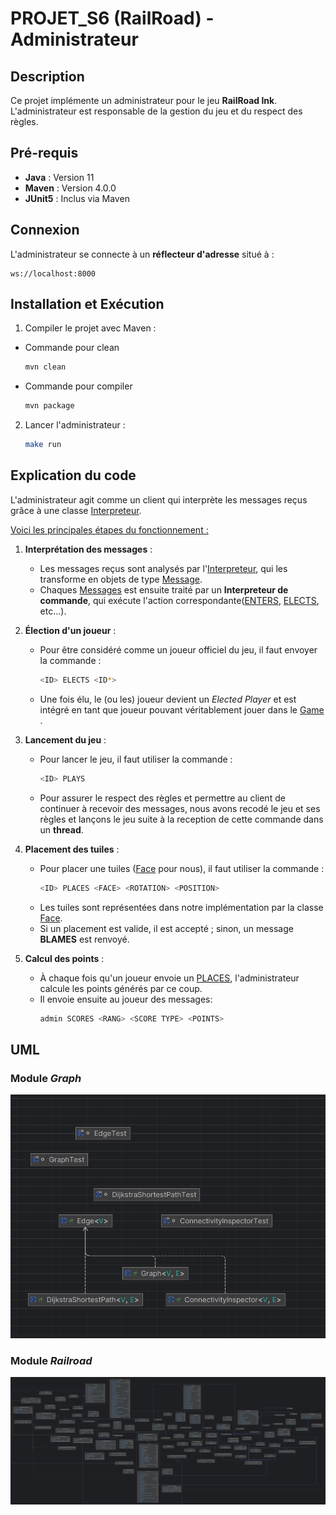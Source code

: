 # PROJET_S6 (RailRoad) - Administrateur

## Description

Ce projet implémente un administrateur pour le jeu **RailRoad Ink**.
L'administrateur est responsable de la gestion du jeu et du respect des règles.

## Pré-requis

- **Java** : Version 11
- **Maven** : Version 4.0.0
- **JUnit5** : Inclus via Maven

## Connexion

L'administrateur se connecte à un **réflecteur d'adresse** situé à :

```
ws://localhost:8000
```

## Installation et Exécution

1. Compiler le projet avec Maven :

- Commande pour clean

  ```bash
  mvn clean 
  ```
- Commande pour compiler

  ```bash
  mvn package
  ```

2. Lancer l'administrateur :
   ```bash
   make run
   ```

## Explication du code

L'administrateur agit comme un client qui interprète les messages reçus grâce à une classe [Interpreteur](railroad/src/main/java/interpreter/Interpreter.java).

<u>Voici les principales étapes du fonctionnement :</u>

1. **Interprétation des messages** :

   - Les messages reçus sont analysés par l'[Interpreteur](railroad/src/main/java/interpreter/Interpreter.java), qui les transforme en objets de type [Message](railroad/src/main/java/util/Message.java).
   - Chaques [Messages]("railroad/src/main/java/util/Message.java") est ensuite traité par un **Interpreteur de commande**, qui exécute l'action correspondante([ENTERS](railroad/src/main/java/commands/Enters.java), [ELECTS](railroad/src/main/java/commands/Elects.java), etc...).
2. **Élection d'un joueur** :

   - Pour être considéré comme un joueur officiel du jeu, il faut envoyer la commande :
     ```bash
     <ID> ELECTS <ID*>
     ```
   - Une fois élu, le (ou les) joueur devient un *Elected Player* et est intégré en tant que joueur pouvant véritablement jouer dans le [Game](railroad/src/main/java/main/Game.java) .
3. **Lancement du jeu** :

   - Pour lancer le jeu, il faut utiliser la commande :
     ```bash
     <ID> PLAYS
     ```
   - Pour assurer le respect des règles et permettre au client de continuer à recevoir des messages, nous avons recodé le jeu et ses règles et lançons le jeu suite à la reception de cette commande dans un **thread**.
4. **Placement des tuiles** :

   - Pour placer une tuiles ([Face](railroad/src/main/java/face/AbstractFace.java) pour nous), il faut utiliser la commande :
     ```bash
     <ID> PLACES <FACE> <ROTATION> <POSITION>
     ```
   - Les tuiles sont représentées dans notre implémentation par la classe [Face](railroad/src/main/java/face/AbstractFace.java).
   - Si un placement est valide, il est accepté ; sinon, un message **BLAMES** est renvoyé.
5. **Calcul des points** :

   - À chaque fois qu'un joueur envoie un [PLACES](railroad/src/main/java/commands/Places.java), l'administrateur calcule les points générés par ce coup.
   - Il envoie ensuite au joueur des messages:
     ```bash
     admin SCORES <RANG> <SCORE TYPE> <POINTS>
     ```

## UML

### Module _Graph_

![img.png](railroad/uml/img.png)

### Module _Railroad_

![img_1.png](railroad/uml/img_1.png)

